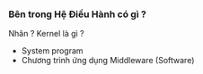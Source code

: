 


### Bên trong Hệ Điều Hành có gì ?
Nhân ? Kernel là gì ?
+ System program
+ Chương trình ứng dụng
Middleware (Software)